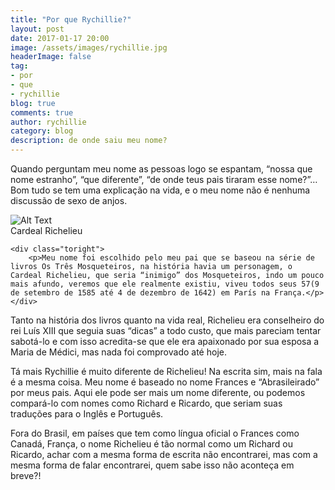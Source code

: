 ```yaml
---
title: "Por que Rychillie?"
layout: post
date: 2017-01-17 20:00
image: /assets/images/rychillie.jpg
headerImage: false
tag:
- por
- que
- rychillie
blog: true
comments: true
author: rychillie
category: blog
description: de onde saiu meu nome?
---
```

<script async src="//pagead2.googlesyndication.com/pagead/js/adsbygoogle.js"></script>
<!-- Anuncio Blog Rychillie -->
<ins class="adsbygoogle"
     style="display:block"
     data-ad-client="ca-pub-7837358846130941"
     data-ad-slot="9265933715"
     data-ad-format="auto"></ins>
<script>
(adsbygoogle = window.adsbygoogle || []).push({});
</script>

Quando perguntam meu nome as pessoas logo se espantam, “nossa que nome estranho”, “que diferente”, “de onde teus pais tiraram esse nome?”… Bom tudo se tem uma explicação na vida, e o meu nome não é nenhuma discussão de sexo de anjos.
<div class="side-by-side">
    <div class="toleft">
        <img class="image" src="http://3.bp.blogspot.com/-yZz3TkER0Fw/VTUu8XUDTII/AAAAAAAADFA/RrePhz9B9Ss/s1600/richelieu.jpg" alt="Alt Text">
        <figcaption class="caption">Cardeal Richelieu</figcaption>
    </div>

    <div class="toright">
        <p>Meu nome foi escolhido pelo meu pai que se baseou na série de livros Os Três Mosqueteiros, na história havia um personagem, o Cardeal Richelieu, que seria “inimigo” dos Mosqueteiros, indo um pouco mais afundo, veremos que ele realmente existiu, viveu todos seus 57(9 de setembro de 1585 até 4 de dezembro de 1642) em París na França.</p>
    </div>
</div>

Tanto na história dos livros quanto na vida real, Richelieu era conselheiro do rei Luís XIII que seguia suas “dicas” a todo custo, que mais pareciam tentar sabotá-lo e com isso acredita-se que ele era apaixonado por sua esposa a Maria de Médici, mas nada foi comprovado até hoje.

Tá mais Rychillie é muito diferente de Richelieu! Na escrita sim, mais na fala é a mesma coisa. Meu nome é baseado no nome Frances e “Abrasileirado” por meus pais. Aqui ele pode ser mais um nome diferente, ou podemos compará-lo com nomes como Richard e Ricardo, que seriam suas traduções para o Inglês e Português.

Fora do Brasil, em países que tem como língua oficial o Frances como Canadá, França, o nome Richelieu é tão normal como um Richard ou Ricardo, achar com a mesma forma de escrita não encontrarei, mas com a mesma forma de falar encontrarei, quem sabe isso não aconteça em breve?!
